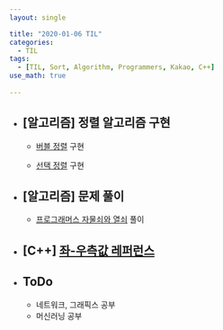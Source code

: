```yaml
---
layout: single

title: "2020-01-06 TIL"
categories:
  - TIL
tags:
  - [TIL, Sort, Algorithm, Programmers, Kakao, C++]
use_math: true
 
---
```




- ## [알고리즘] 정렬 알고리즘 구현

  - [버블 정렬](https://github.com/JangHyeonJun/AlgorithmStudy/blob/master/Algorithms/bubble_sort.cpp) 구현

  - [선택 정렬](https://github.com/JangHyeonJun/AlgorithmStudy/blob/master/Algorithms/selection_sort.cpp) 구현

    

- ## [알고리즘] 문제 풀이

  - [프로그래머스 자물쇠와 열쇠](https://github.com/JangHyeonJun/AlgorithmStudy/blob/master/Algorithms/programmers_60059.cpp) 풀이

  

- ## [C++] [좌-우측값 레퍼런스](/language/l-rvalue-Reference/)




- ## ToDo

  - 네트워크, 그래픽스 공부
  - 머신러닝 공부
